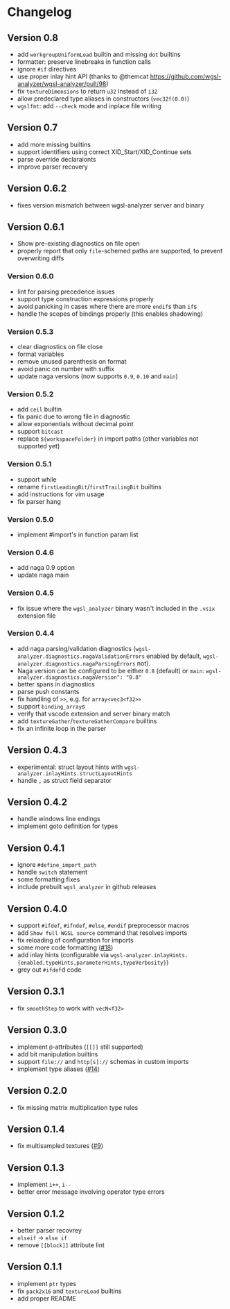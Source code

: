 # Changelog

## Version 0.8
- add `workgroupUniformLoad` builtin and missing `dot` builtins
- formatter: preserve linebreaks in function calls
- ignore `#if` directives
- use proper inlay hint API (thanks to @themcat https://github.com/wgsl-analyzer/wgsl-analyzer/pull/98)
- fix `textureDimensions` to return `u32` instead of `i32`
- allow predeclared type aliases in constructors (`vec32f(0.0)`)
- `wgslfmt`: add `--check` mode and inplace file writing

## Version 0.7
- add more missing builtins
- support identifiers using correct XID\_Start/XID\_Continue sets
- parse override declaraionts
- improve parser recovery

## Version 0.6.2
- fixes version mismatch between wgsl-analyzer server and binary

## Version 0.6.1
 - Show pre-existing diagnostics on file open
 - properly report that only `file`-schemed paths are supported, to prevent overwriting diffs

### Version 0.6.0
 - lint for parsing precedence issues
 - support type construction expressions properly
 - avoid panicking in cases where there are more `endif`s than `if`s
 - handle the scopes of bindings properly (this enables shadowing)

### Version 0.5.3
- clear diagnostics on file close
- format variables
- remove unused parenthesis on format 
- avoid panic on number with suffix
- update naga versions (now supports `0.9`, `0.10` and `main`)

### Version 0.5.2
- add `ceil` builtin
- fix panic due to wrong file in diagnostic
- allow exponentials without decimal point
- support `bitcast`
- replace `${workspaceFolder}` in import paths (other variables not supported yet)

### Version 0.5.1
- support while
- rename `firstLeadingBit`/`firstTrailingBit` builtins
- add instructions for vim usage
- fix parser hang

### Version 0.5.0
- implement #import's in function param list

### Version 0.4.6
- add naga 0.9 option
- update naga main

### Version 0.4.5
- fix issue where the `wgsl_analyzer` binary wasn't included in the `.vsix` extension file

### Version 0.4.4
- add naga parsing/validation diagnostics (`wgsl-analyzer.diagnostics.nagaValidationErrors` enabled by default, `wgsl-analyzer.diagnostics.nagaParsingErrors` not).
- Naga version can be configured to be either `0.8` (default) or `main`: `wgsl-analyzer.diagnostics.nagaVersion": "0.8"`
- better spans in diagnostics
- parse push constants
- fix handling of `>>`, e.g. for `array<vec3<f32>>`
- support `binding_array`s
- verify that vscode extension and server binary match
- add `textureGather`/`textureGatherCompare` builtins
- fix an infinite loop in the parser

## Version 0.4.3
- experimental: struct layout hints with `wgsl-analyzer.inlayHints.structLayoutHints`
- handle `,` as struct field separator

## Version 0.4.2
- handle windows line endings
- implement goto definition for types

## Version 0.4.1
- ignore `#define_import_path`
- handle `switch` statement
- some formatting fixes
- include prebuilt `wgsl_analyzer` in github releases

## Version 0.4.0
- support `#ifdef`, `#ifndef`, `#else`, `#endif` preprocessor macros
- add `Show full WGSL source` command that resolves imports
- fix reloading of configuration for imports
- some more code formatting ([#18](https://github.com/wgsl-analyzer/wgsl-analyzer/pull/18))
- add inlay hints (configurable via `wgsl-analyzer.inlayHints.{enabled,typeHints,parameterHints,typeVerbosity}`)
- grey out `#ifdef`d code

## Version 0.3.1
- fix `smoothStep` to work with `vecN<f32>`

## Version 0.3.0
- implement `@`-attributes (`[[]]` still supported)
- add bit manipulation builtins
- support `file://` and `http[s]://` schemas in custom imports
- implement type aliases ([#14](https://github.com/wgsl-analyzer/wgsl-analyzer/pull/14))

## Version 0.2.0
- fix missing matrix multiplication type rules

## Version 0.1.4
- fix multisampled textures ([#9](https://github.com/wgsl-analyzer/wgsl-analyzer/issues/9))

## Version 0.1.3
- implement `i++`, `i--`
- better error message involving operator type errors

## Version 0.1.2
- better parser recovrey
- `elseif` -> `else if`
- remove `[[block]]` attribute lint

## Version 0.1.1
- implement `ptr` types
- fix `pack2x16` and `textureLoad` builtins
- add proper README

